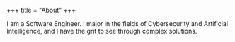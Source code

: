 +++
title = "About"
+++

I am a Software Engineer. I major in the fields of Cybersecurity and Artificial Intelligence, and I have the grit to see through complex solutions.
